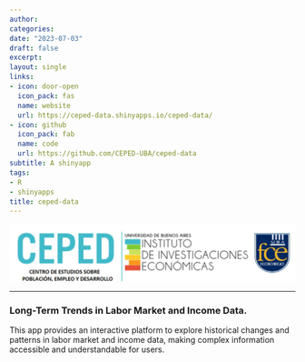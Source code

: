```yaml
---
author:
categories:
date: "2023-07-03"
draft: false
excerpt: 
layout: single
links:
- icon: door-open
  icon_pack: fas
  name: website
  url: https://ceped-data.shinyapps.io/ceped-data/
- icon: github
  icon_pack: fab
  name: code
  url: https://github.com/CEPED-UBA/ceped-data
subtitle: A shinyapp
tags:
- R
- shinyapps
title: ceped-data
---
```


![ceped data](logo_ceped.png)


---

### Long-Term Trends in Labor Market and Income Data.

This app provides an interactive platform to explore historical changes and patterns in labor market and income data, making complex information accessible and understandable for users.



